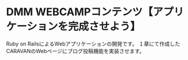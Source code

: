 # DMM WEBCAMPコンテンツ【アプリケーションを完成させよう】
Ruby on RailsによるWebアプリケーションの開発です。
１章にて作成したCARAVANのWebページにブログ投稿機能を実装させます。